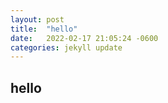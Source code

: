 ```yaml
---
layout: post
title:  "hello"
date:   2022-02-17 21:05:24 -0600
categories: jekyll update
---
```


## hello